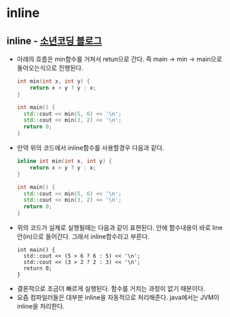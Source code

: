 inline
===
inline - [소년코딩 블로그](https://boycoding.tistory.com/220)
---

* 아래의 흐름은 min함수를 거쳐서 retun으로 간다. 즉 main -> min -> main으로 돌아오는식으로 진행된다.
  ```c++
  int min(int x, int y) {
      return x > y ? y : x;
  } 
  
  int main() { 
    std::cout << min(5, 6) << '\n'; 
    std::cout << min(3, 2) << '\n'; 
    return 0; 
  }
* 만약 위의 코드에서 inline함수를 사용할경우 다음과 같다.
  ```c++
  inline int min(int x, int y) {
      return x > y ? y : x;
  } 
  
  int main() { 
    std::cout << min(5, 6) << '\n'; 
    std::cout << min(3, 2) << '\n'; 
    return 0; 
  }
* 위의 코드가 실제로 실행될때는 다음과 같이 표현된다. 안에 함수내용이 바로 line 안(in)으로 들어간다. 그래서 inline함수라고 부른다.
  ```
  int main() { 
    std::cout << (5 > 6 ? 6 : 5) << '\n'; 
    std::cout << (3 > 2 ? 2 : 3) << '\n'; 
    return 0; 
  }
* 결론적으로 조금더 빠르게 실행된다. 함수를 거치는 과정이 없기 때문이다.
* 요즘 컴파일러들은 대부분 inline을 자동적으로 처리해준다. java에서는 JVM이 inline을 처리한다.

